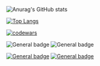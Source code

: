 ![Anurag's GitHub stats](https://github-readme-stats.vercel.app/api?username=Vinchester&show_icons=true&theme=midnight-purple)

[![Top Langs](https://github-readme-stats.vercel.app/api/top-langs/?username=Vinchester&layout=compact)](https://github.com/Vinchester/github-readme-stats)

[![codewars](https://www.codewars.com/users/Vinchester/badges/large)](https://www.codewars.com/users/Vinchester)

 ![General badge](https://img.shields.io/badge/Windows-0078D6?style=for-the-badge&logo=windows&logoColor=whilte) ![General badge](https://img.shields.io/badge/Linux-FCC624?style=for-the-badge&logo=linux&logoColor=black)

 [![General badge](https://img.shields.io/badge/Gmail-D14836?style=for-the-badge&logo=gmail&logoColor=white)](mailto:kuznecovn7778@gmail.com) [![General badge](https://img.shields.io/badge/Telegram-2CA5E0?style=for-the-badge&logo=telegram&logoColor=white)](https://t.me/platzzeins)

